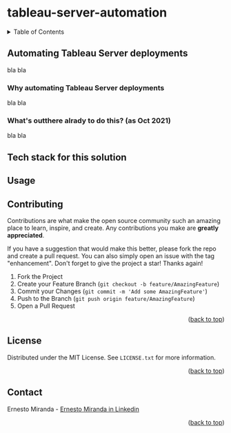 # tableau-server-automation

<!-- TABLE OF CONTENTS -->
<details>
  <summary>Table of Contents</summary>
  <ol>
    <li>
      <a href="#Automating Tableau Server deployments">Automating Tableau Server deployments</a>
      <ul>
        <li><a href="#Why automating Tableau Server deployments">Why automating Tableau Server deployments</a></li>
        <li><a href="#What's outthere alrady to do this? (as Oct 2021)">What's outthere alrady to do this? (as Oct 2021)</a></li>
      </ul>
    </li>
    <li><a href="#Tech stack for this solution">Tech stack for this solution</a></li>
    <li><a href="#Usage">Usage</a></li>
    <li><a href="#contributing">Contributing</a></li>
    <li><a href="#license">License</a></li>
    <li><a href="#contact">Contact</a></li>
  </ol>
</details>


## Automating Tableau Server deployments
bla bla
### Why automating Tableau Server deployments
bla bla
### What's outthere alrady to do this? (as Oct 2021)
bla bla

## Tech stack for this solution

## Usage

<!-- CONTRIBUTING -->
## Contributing

Contributions are what make the open source community such an amazing place to learn, inspire, and create. Any contributions you make are **greatly appreciated**.

If you have a suggestion that would make this better, please fork the repo and create a pull request. You can also simply open an issue with the tag "enhancement".
Don't forget to give the project a star! Thanks again!

1. Fork the Project
2. Create your Feature Branch (`git checkout -b feature/AmazingFeature`)
3. Commit your Changes (`git commit -m 'Add some AmazingFeature'`)
4. Push to the Branch (`git push origin feature/AmazingFeature`)
5. Open a Pull Request

<p align="right">(<a href="#top">back to top</a>)</p>

<!-- LICENSE -->
## License

Distributed under the MIT License. See `LICENSE.txt` for more information.

<p align="right">(<a href="#top">back to top</a>)</p>



<!-- CONTACT -->
## Contact

Ernesto Miranda - [Ernesto Miranda in Linkedin](https://www.linkedin.com/in/ernesto-diaz-miranda/) 


<p align="right">(<a href="#top">back to top</a>)</p>